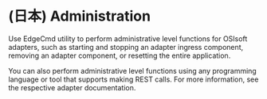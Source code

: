 ﻿---
uid: Administration1-1
---

# (日本) Administration

Use EdgeCmd utility to perform administrative level functions for OSIsoft adapters, such as starting and stopping an adapter ingress component, removing an adapter component, or resetting the entire application.

You can also perform administrative level functions using any programming language or tool that supports making REST calls. For more information, see the respective adapter documentation.
